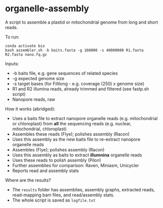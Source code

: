 # organelle-assembly

A script to assemble a plastid or mitochondrial genome from long and short reads. 

To run:

```
conda activate bio
bash assembler.sh -b baits.fasta -g 160000 -s 40000000 R1.fasta R2.fasta nano.fq.gz
```

Inputs:

* -b baits file, e.g. gene sequences of related species
* -g expected genome size 
* -s target bases (for Filtlong - e.g. coverage (250) x genome size)
* R1 and R2 illumina reads, already trimmed and filtered (see fastp.sh script)
* Nanopore reads, raw

How it works (abridged):

* Uses a baits file to extract nanopore organelle reads (e.g. mitochondrial or chloroplast) from **all** the sequencing reads (e.g. nuclear, mitochondrial, chloroplast)
* Assembles these reads (Flye); polishes assembly (Racon)
* Uses this assembly as the new baits file to re-extract nanopore organelle reads
* Assembles (Flye); polishes assembly (Racon)
* Uses this assembly as baits to extract **illumnina** organelle reads
* Uses these reads to polish assembly (Pilon)
* Further assemblies for comparison: Raven, Miniasm, Unicycler
* Reports read and assembly stats

Where are the results?

* The `results` folder has assemblies, assembly graphs, extracted reads, read-mapping bam files, and read/assembly stats.
* The whole script is saved as `logfile.txt`





